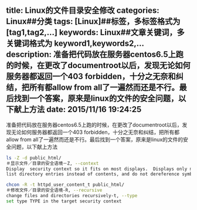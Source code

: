 title: Linux的文件目录安全修改
categories: Linux##分类
tags: [Linux]##标签，多标签格式为 [tag1,tag2,...]
keywords: Linux##文章关键词，多关键词格式为 keyword1,keywords2,...
description: 准备把代码放在服务器centos6.5上跑的时候，在更改了documentroot以后，发现无论如何服务器都返回一个403 forbidden，十分之无奈和纠结，把所有都allow from all了一遍然而还是不行。最后找到一个答案，原来是linux的文件的安全问题，以下献上方法
date: 2015/11/16 19:24:25 
---
准备把代码放在服务器centos6.5上跑的时候，在更改了documentroot以后，发现无论如何服务器都返回一个403 forbidden，十分之无奈和纠结，把所有都allow from all了一遍然而还是不行。最后找到一个答案，原来是linux的文件的安全问题，以下献上方法
``` bash
ls -Z -d public_html/
＃显示文件／目录的安全语境－Z, --context
Display  security context so it fits on most displays.  Displays only mode, user, group, security              context and file name.-d, --directory
list directory entries instead of contents, and do not dereference symbolic links

chcon -R -t httpd_user_content_t public_html/
＃修改文件／目录的安全语境-R, --recursive
change files and directories recursively-t, --type
set type TYPE in the target security context
``` 